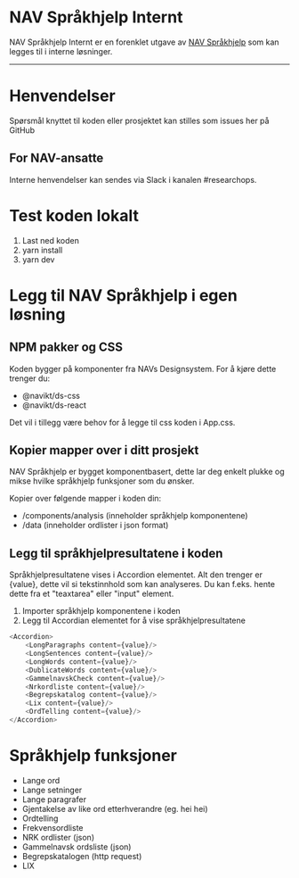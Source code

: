 NAV Språkhjelp Internt
================


NAV Språkhjelp Internt er en forenklet utgave av [NAV Språkhjelp](https://github.com/navikt/spraksjekk) som kan legges til i interne løsninger.


---

# Henvendelser

Spørsmål knyttet til koden eller prosjektet kan stilles som issues her på GitHub

## For NAV-ansatte

Interne henvendelser kan sendes via Slack i kanalen #researchops.

# Test koden lokalt

1. Last ned koden
2. yarn install
3. yarn dev

# Legg til NAV Språkhjelp i egen løsning

## NPM pakker og CSS
Koden bygger på komponenter fra NAVs Designsystem. For å kjøre dette trenger du:
- @navikt/ds-css
- @navikt/ds-react

Det vil i tillegg være behov for å legge til css koden i App.css.

## Kopier mapper over i ditt prosjekt
NAV Språkhjelp er bygget komponentbasert, dette lar deg enkelt plukke og mikse hvilke språkhjelp funksjoner som du ønsker.

Kopier over følgende mapper i koden din:
- /components/analysis (inneholder språkhjelp komponentene)
- /data (inneholder ordlister i json format)

## Legg til språkhjelpresultatene i koden
Språkhjelpresultatene vises i Accordion elementet. Alt den trenger er {value}, dette vil si tekstinnhold som kan analyseres. Du kan f.eks. hente dette fra et "teaxtarea" eller "input" element.

1. Importer språkhjelp komponentene i koden
2. Legg til Accordian elementet for å vise språkhjelpresultatene

```javascript
<Accordion>
    <LongParagraphs content={value}/>
    <LongSentences content={value}/>
    <LongWords content={value}/>
    <DublicateWords content={value}/>
    <GammelnavskCheck content={value}/>
    <Nrkordliste content={value}/>
    <Begrepskatalog content={value}/>
    <Lix content={value}/>
    <OrdTelling content={value}/>
</Accordion>
```

# Språkhjelp funksjoner

- Lange ord
- Lange setninger
- Lange paragrafer
- Gjentakelse av like ord etterhverandre (eg. hei hei)
- Ordtelling
- Frekvensordliste
- NRK ordlister (json)
- Gammelnavsk ordsliste (json)
- Begrepskatalogen (http request)
- LIX